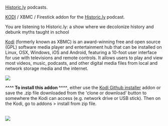 <a href="https://historicly.substack.com/podcast">Historic.ly</a> podcasts.<br>

<a href="kodi.tv">KODI<a> / XBMC / Firestick addon for the <a href="https://historicly.substack.com/podcast">Historic.ly</a> podcast.<br>

You are listening to Historic.ly: a show where we decolonize history and debunk myths taught in school<br>

<a href="www.kodi.tv">Kodi</a> (formerly known as XBMC) is an award-winning free and open source (GPL) software media player and entertainment hub that can be installed on Linux, OSX, Windows, iOS and Android, featuring a 10-foot user interface for use with televisions and remote controls. It allows users to play and view most videos, music, podcasts, and other digital media files from local and network storage media and the internet.<br>

<img src="https://api.substack.com/feed/podcast/8079.jpg?v=09176bc266e10af7fa11a9cd5f94b932"><br>

<b>^^^^ To install this addon ^^^^</b>, either use the <a href="https://www.tvaddons.co/github-browser-kodi/">Kodi Github installer</a> addon or save the .zip file downloaded from the 'clone or download' button to somewhere the Kodi can access (e.g. network drive or USB stick). Then on the Kodi, go to addons > install from zip file.<br>

<br><a href="http://www.kodi.tv"><img src="https://kodi.tv/sites/default/files/page/field_image/about--devices.jpg">
